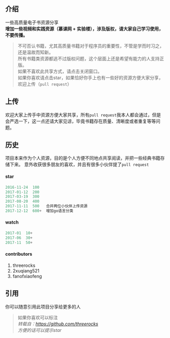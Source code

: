 ## 介绍
一些高质量电子书资源分享   
**增加一些视频和实践资源（慕课网 + 实验楼），涉及版权，请大家自己学习使用，不要传播。**
> 不可否认书籍，尤其高质量书籍对于程序员的重要性，不管是学而时习之，还是温故而知新。   
> 所有书籍类资源都逃不过版权问题，这个层面上还是希望有能力的人支持正版。   
> 如果不喜欢此共享方式，请点击关闭窗口。   
> 如果你喜欢请点击star，如果恰好你手上也有一些好的资源方便大家分享，欢迎上传（`pull request`）

## 上传
欢迎大家上传手中资源方便大家共享，所有`pull request`我本人都会通过，但是会严选一下，这一点还请大家见谅，毕竟书籍存在质量、清晰度或者重复等等问题。

## 历史
项目本来作为个人资源，目的是个人方便不同地点共享阅读，并把一些经典书籍存储下来。
意外收获很多朋友的喜欢，并且有很多小伙伴提了`pull request`
#### star

```js
2016-11-24  100 
2017-01-12  200
2017-03-19  300
2017-08-20  400
2017-11-11  500   合并两位小伙伴上传资源
2017-12-12  600+  增加go语言分类
```
#### watch

```js
2017-01  10+ 
2017-06  30+
2017-11  50+
```
#### contributors
1. threerocks
1. 2xuqiang521
1. fanofxiaofeng

## 引用
你可以随意引用此项目分享给更多的人
> 如果你喜欢可以标注   
> *转载自：https://github.com/threerocks*   
> *方便的话可以提示star*

